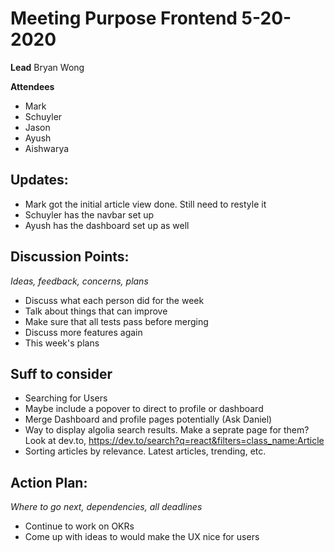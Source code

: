 # Meeting Purpose Frontend 5-20-2020

**Lead**
Bryan Wong

**Attendees**
* Mark
* Schuyler
* Jason
* Ayush
* Aishwarya

## Updates:
* Mark got the initial article view done. Still need to restyle it
* Schuyler has the navbar set up
* Ayush has the dashboard set up as well 

## Discussion Points:
*Ideas, feedback, concerns, plans*
* Discuss what each person did for the week
* Talk about things that can improve
* Make sure that all tests pass before merging
* Discuss more features again
* This week's plans


## Suff to consider
* Searching for Users
* Maybe include a popover to direct to profile or dashboard
* Merge Dashboard and profile pages potentially (Ask Daniel)
* Way to display algolia search results. Make a seprate page for them? Look at dev.to, https://dev.to/search?q=react&filters=class_name:Article
* Sorting articles by relevance. Latest articles, trending, etc.

## Action Plan:
*Where to go next, dependencies, all deadlines*
* Continue to work on OKRs
* Come up with ideas to would make the UX nice for users
